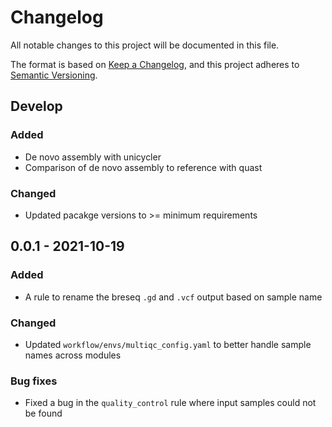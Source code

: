# Changelog

All notable changes to this project will be documented in this file.

The format is based on [Keep a Changelog](https://keepachangelog.com/en/1.0.0/),
and this project adheres to [Semantic
Versioning](https://semver.org/spec/v2.0.0.html).

## Develop

### Added
- De novo assembly with unicycler
- Comparison of de novo assembly to reference with quast

### Changed
- Updated pacakge versions to >= minimum requirements

## 0.0.1 - 2021-10-19

### Added
- A rule to rename the breseq `.gd` and `.vcf` output based on sample name

### Changed
- Updated `workflow/envs/multiqc_config.yaml` to better handle sample names
  across modules

### Bug fixes
- Fixed a bug in the `quality_control` rule where input samples could not be
  found
